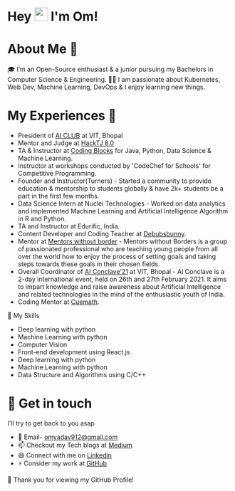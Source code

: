 # Hey <img src="https://raw.githubusercontent.com/MartinHeinz/MartinHeinz/master/wave.gif" width="30px"> I'm Om!


# About Me 🚀
🎓 I’m an Open-Source enthusiast & a junior pursuing my Bachelors in Computer Science & Engineering.
👨‍💻 I am passionate about Kubernetes, Web Dev, Machine Learning, DevOps & I enjoy learning new things.

# My Experiences 🙌
* President of [AI CLUB](https://aiclubvitbhopal.github.io/) at VIT, Bhopal
* Mentor and Judge at [HackTJ 8.0](https://hacktj.org/)
* TA & Instructor at [Coding Blocks](https://codingblocks.com/) for Java, Python, Data Science & Machine Learning.
* Instructor at workshops conducted by 'CodeChef for Schools' for Competitive Programming.
* Founder and Instructor(Turners) - Started a community to provide education & mentorship to students globally & have 2k+ students be a part in the first few months.
* Data Science Intern at Nuclei Technologies - Worked on data analytics and implemented Machine Learning and Artificial Intelligence Algorithm in R and Python.
* TA and Instructor at Edurific, India.
* Content Developer and Coding Teacher at [Debubsbunny](https://www.debugsbunny.com/).
* Mentor at [Mentors without border](https://www.mentorswithoutborders.net/) - Mentors without Borders is a group of passionated professional who are teaching young people from all over the world how to enjoy the process of setting goals and taking steps towards these goals in their chosen fields.
* Overall Coordinator of [AI Conclave'21](https://aivit.tech/) at VIT, Bhopal - AI Conclave is a 2-day international event, held on 26th and 27th February 2021. It aims to impart knowledge and raise awareness about Artificial Intelligence and related technologies in the mind of the enthusiastic youth of India.
* Coding Mentor at [Cuemath](https://www.cuemath.com/).





🔭 My Skills
* Deep learning with python
* Machine Learning with python
* Computer Vision 
* Front-end development using React.js
* Deep learning with python
* Machine Learning with python
* Data Structure and Algorithms using C/C++

# 🤔 Get in touch
I'll try to get back to you asap

* 💬 Email- [omyadav912@gmail.com](omyadav912@gmail.com)
* 📫 Checkout my Tech blogs at [Medium](https://medium.com/@omkrishnayadav50)
* 😄 Connect with me on [Linkedin](https://www.linkedin.com/in/om-krishna-yadav-6700b4146/)
* ⚡ Consider my work at [GitHub](https://github.com/Om-krishna)

👯 Thank you for viewing my GitHub Profile!
